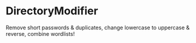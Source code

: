 # DirectoryModifier
Remove short passwords &amp; duplicates, change lowercase to uppercase &amp; reverse, combine wordlists!
